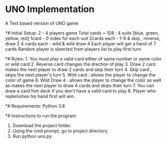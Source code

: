 # UNO Implementation
A Text based version of UNO game

*# Initial Setup: 
         2 - 4 players game
         Total cards = 108 : 4 suits [blue, green, yellow, red]
         1card  - 0 index for each suit
         2cards each  - 1-9 & skip , reverse, draw 2 
         4 cards each - wild & wild draw 4
         Each player will get a hand of 7 cards
         Random player is sleected from players list to play first turn
               
*# Rules: 
       1. You must play a valid card either of same number or same color or wild card
       2. Reverse card changes the drection of play
       3. Draw 2 card makes the next player to draw 2 cards and skip their turn
       4. Skip card , skips the next player's turn
       5. Wild card : allows the player to change the color of game
       6. Wild Draw 4 : allows the player to change the color as well as makes the next player to draw 4 cards and skips their turn
       7. You can draw a card fom deck if you don't have a valid card to play
       8. Player who replenishes his hand first will win.
       
*# Requirements:
Python 3.8 

*# Instructions to run the program:
1.	Download the project folder.
2.	Using the cmd prompt, go to project directory.
3.	Run python uno.py
     
